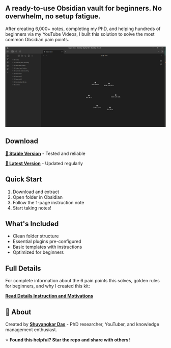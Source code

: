 
## **A ready-to-use Obsidian vault for beginners. No overwhelm, no setup fatigue.**

After creating 6,000+ notes, completing my PhD, and helping hundreds of beginners via my YouTube Videos, I built this solution to solve the  most common Obsidian pain points.

![obsidian-starter-kit-free](./docs/assets/images/obsidian-starter-kit-free.png)

## Download

**[🔗 Stable Version](https://github.com/shuvangkardas/obsidian-starter-kit/releases/latest)** - Tested and reliable

**[🔗 Latest Version](https://github.com/shuvangkardas/obsidian-starter-kit/archive/main.zip)** - Updated regularly

## Quick Start

1. Download and extract
2. Open folder in Obsidian
3. Follow the 1-page instruction note
4. Start taking notes!

## What's Included

- Clean folder structure
- Essential plugins pre-configured
- Basic templates with instructions
- Optimized for beginners

## Full Details

For complete information about the 6 pain points this solves, golden rules for beginners, and why I created this kit:

**[Read Details Instruction and Motivations](https://blog.shuvangkardas.com/free-obsidian-starter-kit)**

## 👋 About

Created by **[Shuvangkar Das](https://blog.shuvangkardas.com)** - PhD researcher, YouTuber, and knowledge management enthusiast.



⭐ **Found this helpful? Star the repo and share with others!**